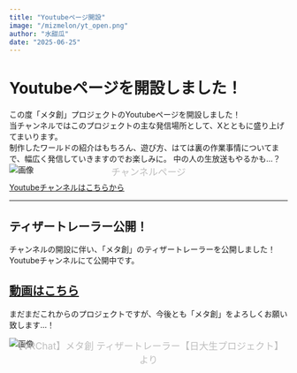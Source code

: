 ```yaml
---
title: "Youtubeページ開設"
image: "/mizmelon/yt_open.png"
author: "水甜瓜"
date: "2025-06-25"
---
```


# Youtubeページを開設しました！

この度「メタ創」プロジェクトのYoutubeページを開設しました！  
当チャンネルではこのプロジェクトの主な発信場所として、Xとともに盛り上げてまいります。  
制作したワールドの紹介はもちろん、遊び方、はては裏の作業事情についてまで、幅広く発信していきますのでお楽しみに。 
中の人の生放送もやるかも...？  
![画像](/mizmelon/yt_open.png)
<p style="font-size: 17px; margin: -33px 0 -8px 0; padding: 0; color:rgb(190, 190, 190); text-align: center;">チャンネルページ</p>

[Youtubeチャンネルはこちらから](https://www.youtube.com/channel/UCP50CAz2iyb8KKa3EV5BGKw)

---

## ティザートレーラー公開！

チャンネルの開設に伴い、「メタ創」のティザートレーラーを公開しました！  
Youtubeチャンネルにて公開中です。  
## **[動画はこちら](https://youtu.be/39ikKKugjKw)**
まだまだこれからのプロジェクトですが、今後とも「メタ創」をよろしくお願い致します...！  

![画像](/mizmelon/yt_trailer.png)
<p style="font-size: 17px; margin: -33px 0 -8px 0; padding: 0; color:rgb(190, 190, 190); text-align: center;">【VRChat】メタ創 ティザートレーラー【日大生プロジェクト】 より</p>
